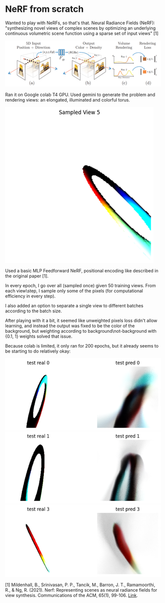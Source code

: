 # NeRF from scratch
Wanted to play with NeRFs, so that's that.
Neural Radiance Fields (NeRF): "synthesizing novel views of complex scenes by optimizing an underlying continuous volumetric scene function using a sparse set of input
views" [1]

![nerf](imgs/nerf.PNG)


Ran it on Google colab T4 GPU. Used gemini to generate the problem and rendering views: an elongated, illuminated and colorful torus.

![torus](imgs/torus.png)

Used a basic MLP Feedforward NeRF, positional encoding like described in the original paper [1].

In every epoch, I go over all (sampled once) given 50 training views. From each view\step, I sample only some of the pixels (for computational efficiency in every step).

I also added an option to separate a single view to different batches according to the batch size.

After playing with it a bit, it seemed like unweighted pixels loss didn't allow learning, and instead the output was fixed to be the color of the background, but weighting according to background\not-background with {0.1, 1} weights solved that issue.

Because colab is limited, it only ran for 200 epochs, but it already seems to be starting to do relatively okay:

![t0](imgs/test_pred_0.png)
![t1](imgs/test_pred_1.png)
![t3](imgs/test_pred_3.png)

[1] Mildenhall, B., Srinivasan, P. P., Tancik, M., Barron, J. T., Ramamoorthi, R., & Ng, R. (2021). Nerf: Representing scenes as neural radiance fields for view synthesis. Communications of the ACM, 65(1), 99-106. [Link](https://arxiv.org/abs/2003.08934).
